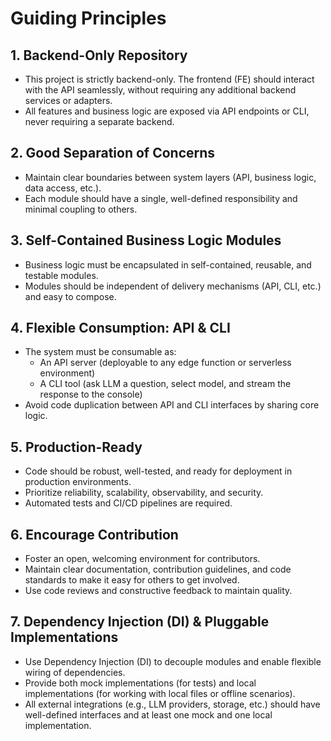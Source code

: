 # Guiding Principles

## 1. Backend-Only Repository
- This project is strictly backend-only. The frontend (FE) should interact with the API seamlessly, without requiring any additional backend services or adapters.
- All features and business logic are exposed via API endpoints or CLI, never requiring a separate backend.

## 2. Good Separation of Concerns
- Maintain clear boundaries between system layers (API, business logic, data access, etc.).
- Each module should have a single, well-defined responsibility and minimal coupling to others.

## 3. Self-Contained Business Logic Modules
- Business logic must be encapsulated in self-contained, reusable, and testable modules.
- Modules should be independent of delivery mechanisms (API, CLI, etc.) and easy to compose.

## 4. Flexible Consumption: API & CLI
- The system must be consumable as:
  - An API server (deployable to any edge function or serverless environment)
  - A CLI tool (ask LLM a question, select model, and stream the response to the console)
- Avoid code duplication between API and CLI interfaces by sharing core logic.

## 5. Production-Ready
- Code should be robust, well-tested, and ready for deployment in production environments.
- Prioritize reliability, scalability, observability, and security.
- Automated tests and CI/CD pipelines are required.

## 6. Encourage Contribution
- Foster an open, welcoming environment for contributors.
- Maintain clear documentation, contribution guidelines, and code standards to make it easy for others to get involved.
- Use code reviews and constructive feedback to maintain quality.

## 7. Dependency Injection (DI) & Pluggable Implementations
- Use Dependency Injection (DI) to decouple modules and enable flexible wiring of dependencies.
- Provide both mock implementations (for tests) and local implementations (for working with local files or offline scenarios).
- All external integrations (e.g., LLM providers, storage, etc.) should have well-defined interfaces and at least one mock and one local implementation. 